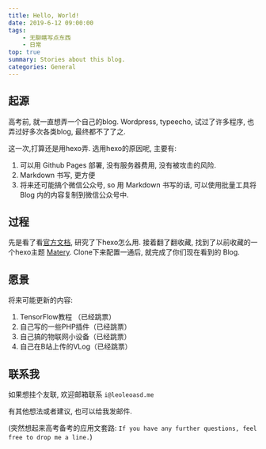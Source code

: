 ```yaml
---
title: Hello, World!
date: 2019-6-12 09:00:00
tags:
    - 无聊瞎写点东西
    - 日常
top: true
summary: Stories about this blog.
categories: General
---
```


## 起源

高考前, 就一直想弄一个自己的blog. Wordpress, typeecho, 试过了许多程序, 也弄过好多次各类blog, 最终都不了了之.

这一次,打算还是用hexo弄. 选用hexo的原因呢, 主要有:
1. 可以用 Github Pages 部署, 没有服务器费用, 没有被攻击的风险.
2. Markdown 书写, 更方便
3. 将来还可能搞个微信公众号, so 用 Markdown 书写的话, 可以使用批量工具将 Blog 内的内容复制到微信公众号中.

## 过程

先是看了看[官方文档](hexo.io), 研究了下hexo怎么用. 接着翻了翻收藏, 找到了以前收藏的一个hexo主题 [Matery](https://github.com/blinkfox/hexo-theme-matery). Clone下来配置一通后, 就完成了你们现在看到的 Blog.

## 愿景

将来可能更新的内容:
1. TensorFlow教程 （已经跳票）
2. 自己写的一些PHP插件（已经跳票）
3. 自己搞的物联网小设备（已经跳票）
4. 自己在B站上传的VLog（已经跳票）

## 联系我

如果想挂个友联, 欢迎邮箱联系 `i@leoleoasd.me`

有其他想法或者建议, 也可以给我发邮件.

(突然想起来高考备考的应用文套路:  `If you have any further questions, feel free to drop me a line.`)